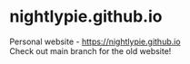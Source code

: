 # nightlypie.github.io

Personal website - https://nightlypie.github.io  
Check out main branch for the old website!
